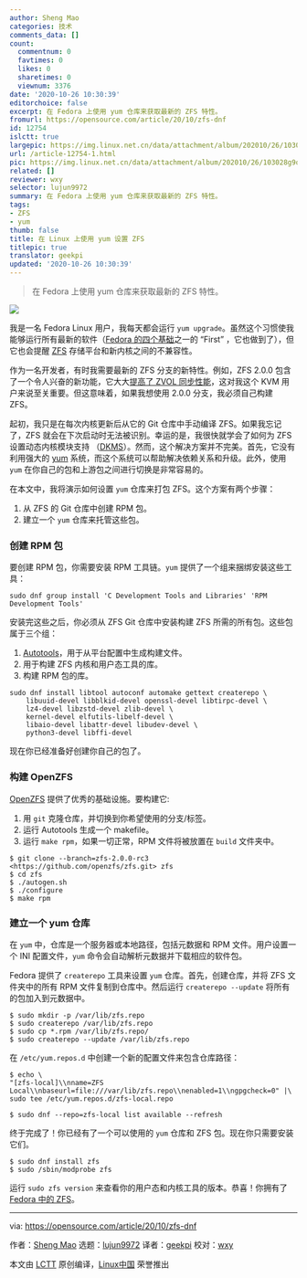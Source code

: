```yaml
---
author: Sheng Mao
categories: 技术
comments_data: []
count:
  commentnum: 0
  favtimes: 0
  likes: 0
  sharetimes: 0
  viewnum: 3376
date: '2020-10-26 10:30:39'
editorchoice: false
excerpt: 在 Fedora 上使用 yum 仓库来获取最新的 ZFS 特性。
fromurl: https://opensource.com/article/20/10/zfs-dnf
id: 12754
islctt: true
largepic: https://img.linux.net.cn/data/attachment/album/202010/26/103028g9q3v3e391c9b62v.jpg
url: /article-12754-1.html
pic: https://img.linux.net.cn/data/attachment/album/202010/26/103028g9q3v3e391c9b62v.jpg.thumb.jpg
related: []
reviewer: wxy
selector: lujun9972
summary: 在 Fedora 上使用 yum 仓库来获取最新的 ZFS 特性。
tags:
- ZFS
- yum
thumb: false
title: 在 Linux 上使用 yum 设置 ZFS
titlepic: true
translator: geekpi
updated: '2020-10-26 10:30:39'
---
```



> 
> 在 Fedora 上使用 yum 仓库来获取最新的 ZFS 特性。
> 
> 
> 


![](/data/attachment/album/202010/26/103028g9q3v3e391c9b62v.jpg)


我是一名 Fedora Linux 用户，我每天都会运行 `yum upgrade`。虽然这个习惯使我能够运行所有最新的软件（[Fedora 的四个基础](https://docs.fedoraproject.org/en-US/project/#_what_is_fedora_all_about)之一的 “First” ，它也做到了），但它也会提醒 [ZFS](https://zfsonlinux.org/) 存储平台和新内核之间的不兼容性。


作为一名开发者，有时我需要最新的 ZFS 分支的新特性。例如，ZFS 2.0.0 包含了一个令人兴奋的新功能，它大大[提高了 ZVOL 同步性能](https://www.phoronix.com/scan.php?page=news_item&px=OpenZFS-3x-Boost-Sync-ZVOL)，这对我这个 KVM 用户来说至关重要。但这意味着，如果我想使用 2.0.0 分支，我必须自己构建 ZFS。


起初，我只是在每次内核更新后从它的 Git 仓库中手动编译 ZFS。如果我忘记了，ZFS 就会在下次启动时无法被识别。幸运的是，我很快就学会了如何为 ZFS 设置动态内核模块支持 （[DKMS](https://www.linuxjournal.com/article/6896)）。然而，这个解决方案并不完美。首先，它没有利用强大的 [yum](https://en.wikipedia.org/wiki/Yum_%28software%29) 系统，而这个系统可以帮助解决依赖关系和升级。此外，使用 `yum` 在你自己的包和上游包之间进行切换是非常容易的。


在本文中，我将演示如何设置 `yum` 仓库来打包 ZFS。这个方案有两个步骤：


1. 从 ZFS 的 Git 仓库中创建 RPM 包。
2. 建立一个 `yum` 仓库来托管这些包。


### 创建 RPM 包


要创建 RPM 包，你需要安装 RPM 工具链。`yum` 提供了一个组来捆绑安装这些工具：



```
sudo dnf group install 'C Development Tools and Libraries' 'RPM Development Tools'

```

安装完这些之后，你必须从 ZFS Git 仓库中安装构建 ZFS 所需的所有包。这些包属于三个组：


1. [Autotools](https://opensource.com/article/19/7/introduction-gnu-autotools)，用于从平台配置中生成构建文件。
2. 用于构建 ZFS 内核和用户态工具的库。
3. 构建 RPM 包的库。



```
sudo dnf install libtool autoconf automake gettext createrepo \
    libuuid-devel libblkid-devel openssl-devel libtirpc-devel \
    lz4-devel libzstd-devel zlib-devel \
    kernel-devel elfutils-libelf-devel \
    libaio-devel libattr-devel libudev-devel \
    python3-devel libffi-devel

```

现在你已经准备好创建你自己的包了。


### 构建 OpenZFS


[OpenZFS](https://openzfs.org/wiki/Main_Page) 提供了优秀的基础设施。要构建它:


1. 用 `git` 克隆仓库，并切换到你希望使用的分支/标签。
2. 运行 Autotools 生成一个 makefile。
3. 运行 `make rpm`，如果一切正常，RPM 文件将被放置在 `build` 文件夹中。



```
$ git clone --branch=zfs-2.0.0-rc3 <https://github.com/openzfs/zfs.git> zfs
$ cd zfs
$ ./autogen.sh
$ ./configure
$ make rpm

```

### 建立一个 yum 仓库


在 `yum` 中，仓库是一个服务器或本地路径，包括元数据和 RPM 文件。用户设置一个 INI 配置文件，`yum` 命令会自动解析元数据并下载相应的软件包。


Fedora 提供了 `createrepo` 工具来设置 `yum` 仓库。首先，创建仓库，并将 ZFS 文件夹中的所有 RPM 文件复制到仓库中。然后运行 `createrepo --update` 将所有的包加入到元数据中。



```
$ sudo mkdir -p /var/lib/zfs.repo
$ sudo createrepo /var/lib/zfs.repo
$ sudo cp *.rpm /var/lib/zfs.repo/
$ sudo createrepo --update /var/lib/zfs.repo

```

在 `/etc/yum.repos.d` 中创建一个新的配置文件来包含仓库路径：



```
$ echo \
"[zfs-local]\\nname=ZFS Local\\nbaseurl=file:///var/lib/zfs.repo\\nenabled=1\\ngpgcheck=0" |\
sudo tee /etc/yum.repos.d/zfs-local.repo

$ sudo dnf --repo=zfs-local list available --refresh

```

终于完成了！你已经有了一个可以使用的 `yum` 仓库和 ZFS 包。现在你只需要安装它们。



```
$ sudo dnf install zfs
$ sudo /sbin/modprobe zfs

```

运行 `sudo zfs version` 来查看你的用户态和内核工具的版本。恭喜！你拥有了 [Fedora 中的 ZFS](https://openzfs.github.io/openzfs-docs/Getting%20Started/Fedora.html)。




---


via: <https://opensource.com/article/20/10/zfs-dnf>


作者：[Sheng Mao](https://opensource.com/users/ivzhh) 选题：[lujun9972](https://github.com/lujun9972) 译者：[geekpi](https://github.com/geekpi) 校对：[wxy](https://github.com/wxy)


本文由 [LCTT](https://github.com/LCTT/TranslateProject) 原创编译，[Linux中国](https://linux.cn/) 荣誉推出